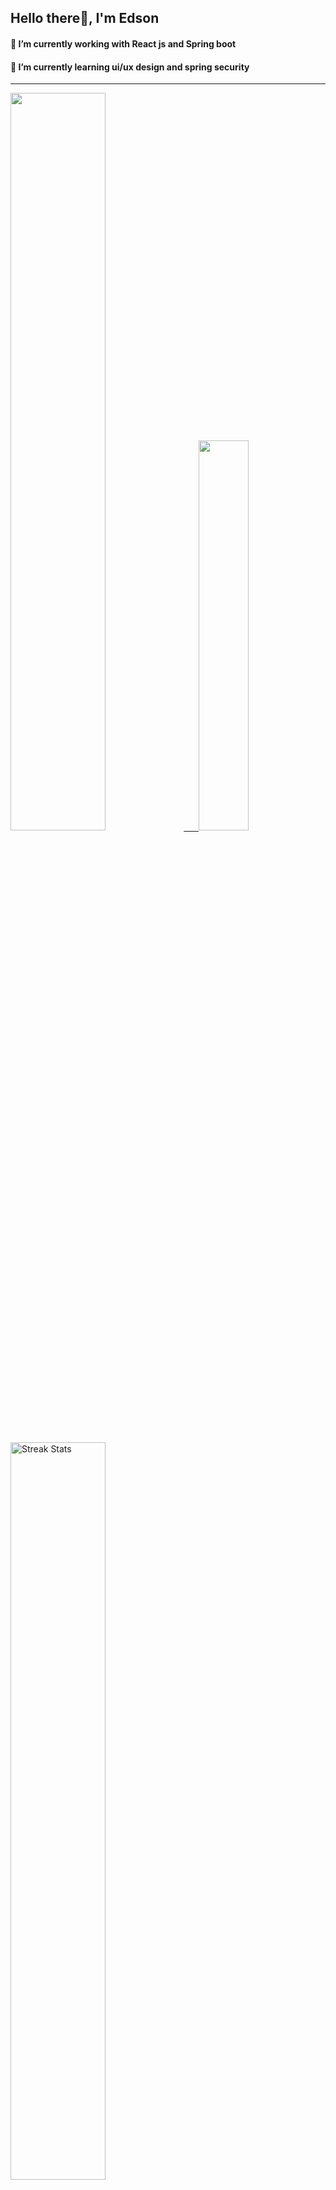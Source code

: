 
## Hello there👋, I'm Edson 

#### 🔭 I’m currently working with React js and Spring boot 
#### 🌱 I’m currently learning ui/ux design and spring security
---
    
  

 <p align="left">
  <a href="https://github.com/EdsonNhancale">
  <img width=55% src="https://github-readme-stats.vercel.app/api?username=EdsonNhancale&show_icons=true&theme=dracula&include_all_commits=true&count_private=true"/>&nbsp;&nbsp;&nbsp;&nbsp;&nbsp;
  <img  width=40% src="https://github-readme-stats.vercel.app/api/top-langs/?username=EdsonNhancale&layout=compact&langs_count=7&theme=dracula"/>
</p>

  <p align="left">
    <a href="https://github.com/EdsonNhancale"><img width=55% alt="Streak Stats" src="https://github-readme-streak-stats.herokuapp.com/?user=EdsonNhancale&theme=dracula"/></a>
   </p>

 
 <!--START_SECTION:waka-->

```txt
From: 16 November 2022 - To: 29 November 2023

Total Time: 651 hrs 6 mins

JavaScript        401 hrs 6 mins  ███████████████▒░░░░░░░░░   61.60 %
TypeScript        161 hrs 26 mins ██████▒░░░░░░░░░░░░░░░░░░   24.79 %
JSON              23 hrs          █░░░░░░░░░░░░░░░░░░░░░░░░   03.53 %
Dart              14 hrs 6 mins   ▓░░░░░░░░░░░░░░░░░░░░░░░░   02.17 %
Other             10 hrs 28 mins  ▒░░░░░░░░░░░░░░░░░░░░░░░░   01.61 %
```

<!--END_SECTION:waka-->

<div> 
  <a href="www.linkedin.com/in/edson-nhancale-7849781a6" target="_blank"><img src="https://img.shields.io/badge/-LinkedIn-%230077B5?style=for-the-badge&logo=linkedin&logoColor=white" target="_blank"></a> 

</div>

